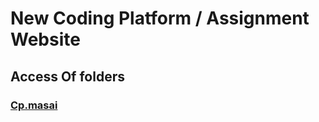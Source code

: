 # New Coding Platform / Assignment Website 
## Access Of folders 
### [Cp.masai](https://cp.masaischool.com/assignments/2559/view)